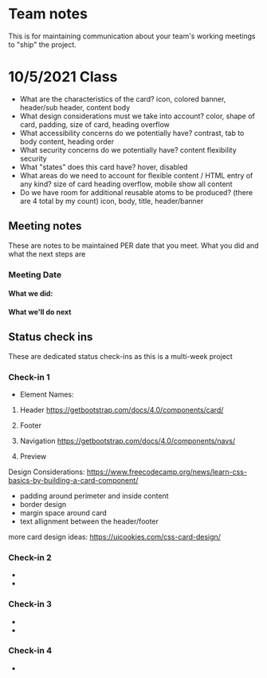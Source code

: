 # Team notes
This is for maintaining communication about your team's working meetings to "ship" the project.

# 10/5/2021 Class
- What are the characteristics of the card?
icon, colored banner, header/sub header, content body
- What design considerations must we take into account?
color, shape of card, padding, size of card, heading overflow
- What accessibility concerns do we potentially have?
contrast, tab to body content, heading order
- What security concerns do we potentially have?
content flexibility security
- What "states" does this card have?
hover, disabled
- What areas do we need to account for flexible content / HTML entry of any kind?
size of card heading overflow, mobile show all content
- Do we have room for additional reusable atoms to be produced? (there are 4 total by my count)
icon, body, title, header/banner

## Meeting notes
These are notes to be maintained PER date that you meet. What you did and what the next steps are
### Meeting Date

#### What we did:


#### What we'll do next


## Status check ins
These are dedicated status check-ins as this is a multi-week project
### Check-in 1
- Element Names:
1) Header
https://getbootstrap.com/docs/4.0/components/card/
2) Footer 
3) Navigation
https://getbootstrap.com/docs/4.0/components/navs/

4) Preview

Design Considerations:
https://www.freecodecamp.org/news/learn-css-basics-by-building-a-card-component/
- padding around perimeter and inside content
- border design
- margin space around card
- text allignment between the header/footer

more card design ideas:
https://uicookies.com/css-card-design/
### Check-in 2
- 
- 
### Check-in 3
- 
- 
### Check-in 4
- 
